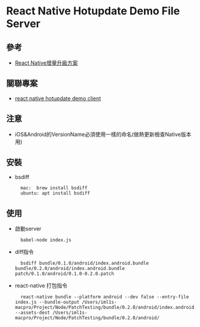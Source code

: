 # React Native Hotupdate Demo File Server

## 參考
- [React Native增量升級方案](https://www.evernote.com/l/AsBqZ6a2HQNNpZfstXH80LL476589LE-KYw)

## 關聯專案
- [react native hotupdate demo client](https://github.com/ImL1s/reactNative-hotupdateDemo)

## 注意

- iOS&Android的VersionName必須使用一樣的命名(做熱更新檢查Native版本用)

## 安裝

- bsdiff

        mac:  brew install bsdiff
        ubuntu: apt install bsdiff

## 使用

- 啟動server

        babel-node index.js


- diff指令 

        bsdiff bundle/0.1.0/android/index.android.bundle bundle/0.2.0/android/index.android.bundle patch/0.1.0/android/0.1.0-0.2.0.patch

- react-native 打包指令

        react-native bundle --platform android --dev false --entry-file index.js --bundle-output /Users/iml1s-macpro/Project/Node/PatchTesting/bundle/0.2.0/android/index.android.bundle --assets-dest /Users/iml1s-macpro/Project/Node/PatchTesting/bundle/0.2.0/android/